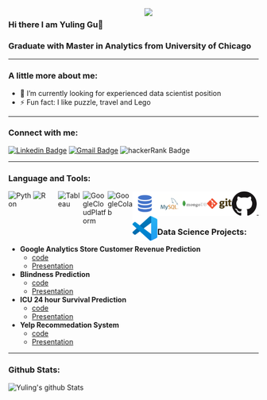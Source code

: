 

<img align='right' src="https://www.eschoolnews.com/files/2018/03/coding1.jpg" width="230">

### Hi there I am Yuling Gu👋
### Graduate with Master in Analytics from University of Chicago

---
 ### A little more about me:

- 🔭 I’m currently looking for experienced data scientist position
- ⚡ Fun fact: I like puzzle, travel and Lego

---
### Connect with me:

[![Linkedin Badge](https://img.shields.io/badge/-YulingGu-blue?style=flat-square&logo=Linkedin&logoColor=white&link=https://www.linkedin.com/in/yuling-gu-b61614104/)](https://www.linkedin.com/in/yuling-gu-b61614104/)
[![Gmail Badge](https://img.shields.io/badge/Gmail-c14438?style=flat-square&logo=Gmail&logoColor=white&link=mailto:betty19950330@gmail.com)](mailto:betty19950330@gmail.com)
![hackerRank Badge](https://img.shields.io/badge/-HackerRank-black?style=flat-square&logo=HackerRank&logoColor=white&link=https://www.hackerrank.com/gu_349?hr_r=1/)


---
### Language and Tools:


<img align="left" alt="Python" width="50px" src="https://www.iconfinder.com/data/icons/logos-and-brands/512/267_Python_logo-512.png" />
<img align="left" alt="R" width="50px" src="https://cdn.iconscout.com/icon/free/png-256/r-5-283170.png" />
<img align="left" alt="Tableau" width="50px" src="https://www.thedataschool.co.uk/wp-content/uploads/2017/11/Tableau-Server-Icon.png" />
<img align="left" alt="GoogleCloudPlatform" width="50px" src="https://cdn.iconscout.com/icon/free/png-512/google-cloud-2038785-1721675.png" />
<img align="left" alt="GoogleColab" width="50px" src="https://colab.research.google.com/img/colab_favicon_256px.png" />
<img align="left" alt="SQL" width="50px" src="https://raw.githubusercontent.com/github/explore/80688e429a7d4ef2fca1e82350fe8e3517d3494d/topics/sql/sql.png" />
<img align="left" alt="MySQL" width="50px" src="https://raw.githubusercontent.com/github/explore/80688e429a7d4ef2fca1e82350fe8e3517d3494d/topics/mysql/mysql.png" />
<img align="left" alt="MongoDB" width="50px" src="https://raw.githubusercontent.com/github/explore/80688e429a7d4ef2fca1e82350fe8e3517d3494d/topics/mongodb/mongodb.png" />
<img align="left" alt="Git" width="50px" src="https://raw.githubusercontent.com/github/explore/80688e429a7d4ef2fca1e82350fe8e3517d3494d/topics/git/git.png" />
<img align="left" alt="GitHub" width="50px" src="https://raw.githubusercontent.com/github/explore/78df643247d429f6cc873026c0622819ad797942/topics/github/github.png" />
<img align="left" alt="Visual Studio Code" width="50px" src="https://raw.githubusercontent.com/github/explore/80688e429a7d4ef2fca1e82350fe8e3517d3494d/topics/visual-studio-code/visual-studio-code.png" />

<br />
<br />

---

### Data Science Projects:

- **Google Analytics Store Customer Revenue Prediction**
  - [code](https://github.com/yuling0330/Google-Store-Analytics-Transactions-Revenue-Prediction/tree/master/notebook)
  - [Presentation](https://github.com/yuling0330/Google-Store-Analytics-Transactions-Revenue-Prediction/blob/master/presentation/Customer_Revenue_Prediction_Presentation.pdf)
- **Blindness Prediction**
  - [code](https://github.com/yuling0330/Blindness_Detection_Image_Recognition/tree/master/notebook)
  - [Presentation](https://github.com/yuling0330/Blindness_Detection_Image_Recognition/blob/master/presentation/blindess_detection_presentation.pdf)
- **ICU 24 hour Survival Prediction**
  - [code](https://github.com/yuling0330/icu_24hour_survival_analysis/tree/master/notebook)
  - [Presentation](https://github.com/yuling0330/icu_24hour_survival_analysis/tree/master/presentation)
 - **Yelp Recommedation System**
   - [code](https://github.com/yuling0330/yelp-review-big-data/tree/master/notebook)
   - [Presentation](https://github.com/yuling0330/yelp-review-big-data/tree/master/presentation)

---

### Github Stats:
<img align="left" alt="Yuling's github Stats" src="https://github-readme-stats.vercel.app/api?username=yuling0330&show_icons=true&hide_border=true" />
